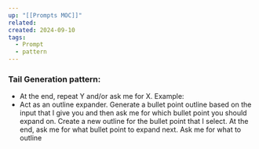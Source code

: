 ```yaml
---
up: "[[Prompts MOC]]"
related: 
created: 2024-09-10
tags:
  - Prompt
  - pattern
---
```


###  Tail Generation pattern:
 - At the end, repeat Y and/or ask me for X.
Example:
-  Act as an outline expander. Generate a bullet point outline based on the input that I give you and then ask me for which bullet point you should expand on. Create a new outline for the bullet point that I select. At the end, ask me for what bullet point to expand next. Ask me for what to outline

